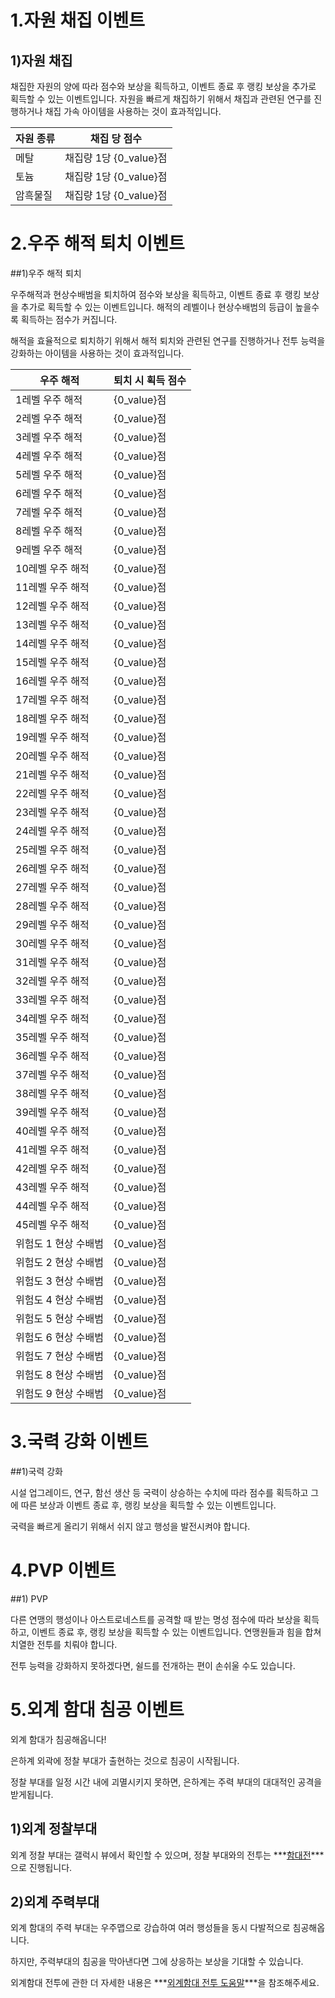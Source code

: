 # 1.자원 채집 이벤트

## 1)자원 채집

 채집한 자원의 양에 따라 점수와 보상을 획득하고, 이벤트 종료 후 랭킹 보상을 추가로 획득할 수 있는 이벤트입니다. 자원을 빠르게 채집하기 위해서 채집과 관련된 연구를 진행하거나 채집 가속 아이템을 사용하는 것이 효과적입니다.

| 자원 종류 | 채집 당 점수           |
| --------- | ---------------------- |
| 메탈      | 채집량 1당 {0_value}점 |
| 토늄      | 채집량 1당 {0_value}점 |
| 암흑물질  | 채집량 1당 {0_value}점 |



# 2.우주 해적 퇴치 이벤트

##1)우주 해적 퇴치

 우주해적과 현상수배범을 퇴치하여 점수와 보상을 획득하고, 이벤트 종료 후 랭킹 보상을 추가로 획득할 수 있는 이벤트입니다. 해적의 레벨이나 현상수배범의 등급이 높을수록 획득하는 점수가 커집니다.

해적을 효율적으로 퇴치하기 위해서 해적 퇴치와 관련된 연구를 진행하거나 전투 능력을 강화하는 아이템을 사용하는 것이 효과적입니다.

| 우주 해적            | 퇴치 시 획득 점수 |
| -------------------- | ----------------- |
| 1레벨 우주 해적      | {0_value}점       |
| 2레벨 우주 해적      | {0_value}점       |
| 3레벨 우주 해적      | {0_value}점       |
| 4레벨 우주 해적      | {0_value}점       |
| 5레벨 우주 해적      | {0_value}점       |
| 6레벨 우주 해적      | {0_value}점       |
| 7레벨 우주 해적      | {0_value}점       |
| 8레벨 우주 해적      | {0_value}점       |
| 9레벨 우주 해적      | {0_value}점       |
| 10레벨 우주 해적     | {0_value}점       |
| 11레벨 우주 해적     | {0_value}점       |
| 12레벨 우주 해적     | {0_value}점       |
| 13레벨 우주 해적     | {0_value}점       |
| 14레벨 우주 해적     | {0_value}점       |
| 15레벨 우주 해적     | {0_value}점       |
| 16레벨 우주 해적     | {0_value}점       |
| 17레벨 우주 해적     | {0_value}점       |
| 18레벨 우주 해적     | {0_value}점       |
| 19레벨 우주 해적     | {0_value}점       |
| 20레벨 우주 해적     | {0_value}점       |
| 21레벨 우주 해적     | {0_value}점       |
| 22레벨 우주 해적     | {0_value}점       |
| 23레벨 우주 해적     | {0_value}점       |
| 24레벨 우주 해적     | {0_value}점       |
| 25레벨 우주 해적     | {0_value}점       |
| 26레벨 우주 해적     | {0_value}점       |
| 27레벨 우주 해적     | {0_value}점       |
| 28레벨 우주 해적     | {0_value}점       |
| 29레벨 우주 해적     | {0_value}점       |
| 30레벨 우주 해적     | {0_value}점       |
| 31레벨 우주 해적     | {0_value}점       |
| 32레벨 우주 해적     | {0_value}점       |
| 33레벨 우주 해적     | {0_value}점       |
| 34레벨 우주 해적     | {0_value}점       |
| 35레벨 우주 해적     | {0_value}점       |
| 36레벨 우주 해적     | {0_value}점       |
| 37레벨 우주 해적     | {0_value}점       |
| 38레벨 우주 해적     | {0_value}점       |
| 39레벨 우주 해적     | {0_value}점       |
| 40레벨 우주 해적     | {0_value}점       |
| 41레벨 우주 해적     | {0_value}점       |
| 42레벨 우주 해적     | {0_value}점       |
| 43레벨 우주 해적     | {0_value}점       |
| 44레벨 우주 해적     | {0_value}점       |
| 45레벨 우주 해적     | {0_value}점       |
| 위험도 1 현상 수배범 | {0_value}점       |
| 위험도 2 현상 수배범 | {0_value}점       |
| 위험도 3 현상 수배범 | {0_value}점       |
| 위험도 4 현상 수배범 | {0_value}점       |
| 위험도 5 현상 수배범 | {0_value}점       |
| 위험도 6 현상 수배범 | {0_value}점       |
| 위험도 7 현상 수배범 | {0_value}점       |
| 위험도 8 현상 수배범 | {0_value}점       |
| 위험도 9 현상 수배범 | {0_value}점       |



# 3.국력 강화 이벤트

##1)국력 강화

 시설 업그레이드, 연구, 함선 생산 등 국력이 상승하는 수치에 따라 점수를 획득하고 그에 따른 보상과 이벤트 종료 후, 랭킹 보상을 획득할 수 있는 이벤트입니다.

국력을 빠르게 올리기 위해서 쉬지 않고 행성을 발전시켜야 합니다.



# 4.PVP 이벤트

##1) PVP

 다른 연맹의 행성이나 아스트로네스트를 공격할 때 받는 명성 점수에 따라 보상을 획득하고, 이벤트 종료 후, 랭킹 보상을 획득할 수 있는 이벤트입니다. 연맹원들과 힘을 합쳐 치열한 전투를 치뤄야 합니다.

전투 능력을 강화하지 못하겠다면, 쉴드를 전개하는 편이 손쉬울 수도 있습니다.







# 5.외계 함대 침공 이벤트

외계 함대가 침공해옵니다!

은하계 외곽에 정찰 부대가 출현하는 것으로 침공이 시작됩니다.

정찰 부대를 일정 시간 내에 괴멸시키지 못하면, 은하계는 주력 부대의 대대적인 공격을 받게됩니다.



## 1)외계 정찰부대

 외계 정찰 부대는 갤럭시 뷰에서 확인할 수 있으며, 정찰 부대와의 전투는 ***<u>함대전</u>***으로 진행됩니다.



## 2)외계 주력부대

 외계 함대의 주력 부대는 우주맵으로 강습하여 여러 행성들을 동시 다발적으로 침공해옵니다.

하지만, 주력부대의 침공을 막아낸다면 그에 상응하는 보상을 기대할 수 있습니다.

외계함대 전투에 관한 더 자세한 내용은 ***<u>외계함대 전투 도움말</u>***을 참조해주세요.